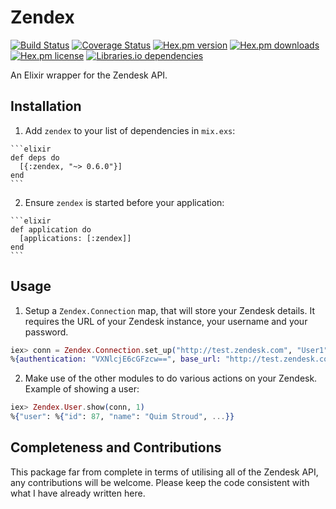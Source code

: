 # Zendex
[![Build Status](https://travis-ci.org/shdblowers/zendex.svg?branch=master)](https://travis-ci.org/shdblowers/zendex)
[![Coverage Status](https://coveralls.io/repos/github/shdblowers/zendex/badge.svg?branch=master)](https://coveralls.io/github/shdblowers/zendex?branch=master)
[![Hex.pm version](http://img.shields.io/hexpm/v/zendex.svg?style=flat)](https://hex.pm/packages/zendex)
[![Hex.pm downloads](https://img.shields.io/hexpm/dt/zendex.svg?style=flat)](https://hex.pm/packages/zendex)
[![Hex.pm license](https://img.shields.io/hexpm/l/zendex.svg?style=flat)](https://github.com/shdblowers/zendex/blob/master/LICENSE)
[![Libraries.io dependencies](https://img.shields.io/librariesio/release/hex/zendex.svg?style=flat)](https://libraries.io/hex/zendex)

An Elixir wrapper for the Zendesk API.

## Installation

  1. Add `zendex` to your list of dependencies in `mix.exs`:

    ```elixir
    def deps do
      [{:zendex, "~> 0.6.0"}]
    end
    ```

  2. Ensure `zendex` is started before your application:

    ```elixir
    def application do
      [applications: [:zendex]]
    end
    ```

## Usage

  1. Setup a `Zendex.Connection` map, that will store your Zendesk details. It requires the URL of your Zendesk instance, your username and your password.

  ```elixir
  iex> conn = Zendex.Connection.set_up("http://test.zendesk.com", "User1", "pass")
  %{authentication: "VXNlcjE6cGFzcw==", base_url: "http://test.zendesk.com"}
  ```

  2. Make use of the other modules to do various actions on your Zendesk. Example of showing a user:

  ```elixir
  iex> Zendex.User.show(conn, 1)
  %{"user": %{"id": 87, "name": "Quim Stroud", ...}}
  ```

## Completeness and Contributions

This package far from complete in terms of utilising all of the Zendesk API, any contributions will be welcome. Please keep the code consistent with what I have already written here.
